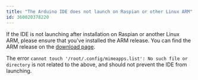 ```yaml
---
title: "The Arduino IDE does not launch on Raspian or other Linux ARM"
id: 360020378220
---
```


If the IDE is not launching after installation on Raspian or another Linux ARM, please ensure that you've installed the ARM release. You can find the ARM release on the [download page](https://www.arduino.cc/en/software).

The error `cannot touch '/root/.config/mimeapps.list': No such file or directory` is not related to the above, and should not prevent the IDE from launching.
